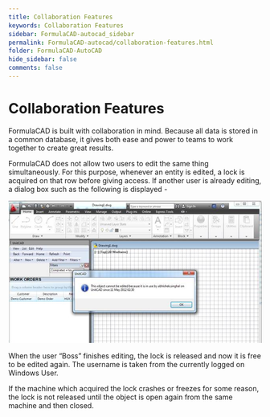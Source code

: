 ```yaml
---
title: Collaboration Features
keywords: Collaboration Features
sidebar: FormulaCAD-autocad_sidebar
permalink: FormulaCAD-autocad/collaboration-features.html
folder: FormulaCAD-AutoCAD
hide_sidebar: false
comments: false
---
```

# Collaboration Features



FormulaCAD is built with collaboration in mind. Because all data is stored in a common database, it gives both ease and power to teams to work together to create great results.

FormulaCAD does not allow two users to edit the same thing simultaneously. For this purpose, whenever an entity is edited, a lock is acquired on that row before giving access. If another user is already editing, a dialog box such as the following is displayed -

![](/images/collaboration-features.jpg)

When the user “Boss” finishes editing, the lock is released and now it is free to be edited again. The username is taken from the currently logged on Windows User.

If the machine which acquired the lock crashes or freezes for some reason, the lock is not released until the object is open again from the same machine and then closed.
